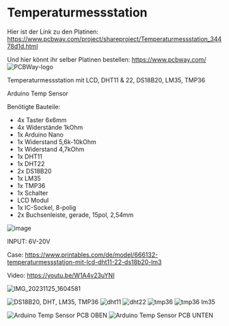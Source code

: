 # Temperaturmessstation

Hier ist der Link zu den Platinen:
https://www.pcbway.com/project/shareproject/Temperaturmessstation_34478d1d.html

Und hier könnt ihr selber Platinen bestellen: https://www.pcbway.com/
![PCBWay-logo](https://github.com/Linu-Tec/Temperaturmessstation/assets/70856050/d12e67c0-d204-4659-b56b-77cca95ddc45)


Temperaturmessstation mit LCD, DHT11 &amp; 22, DS18B20, LM35, TMP36

Arduino Temp Sensor

Benötigte Bauteile:
- 4x Taster 6x6mm
- 4x Widerstände 1kOhm
- 1x Arduino Nano
- 1x Widerstand 5,6k-10kOhm
- 1x Widerstand 4,7kOhm
- 1x DHT11
- 1x DHT22
- 2x DS18B20
- 1x LM35
- 1x TMP36
- 1x Schalter
- LCD Modul
- 1x IC-Sockel, 8-polig
- 2x Buchsenleiste, gerade, 15pol, 2,54mm

![image](https://github.com/18-Sunil-18/Temperaturmessstation/assets/70856050/8d4179bb-146a-45c1-97af-b873db9cb2a7)

INPUT: 6V-20V

Case: https://www.printables.com/de/model/666132-temperaturmessstation-mit-lcd-dht11-22-ds18b20-lm3

Video:
https://youtu.be/W1A4v23uYNI

![IMG_20231125_1604581](https://github.com/Linu-Tec/Temperaturmessstation/assets/70856050/49d235d8-c477-4b20-8fdf-028c2c843108)

![DS18B20, DHT, LM35, TMP36](https://github.com/Linu-Tec/Temperaturmessstation/assets/70856050/fe7639dc-cd60-4d7a-b2fb-a2f9d8cdbfcf)
![dht11](https://github.com/Linu-Tec/Temperaturmessstation/assets/70856050/5bbb8029-0b49-4ec5-a860-8467b2c1313f)
![dht22](https://github.com/Linu-Tec/Temperaturmessstation/assets/70856050/108fa481-6787-4206-b724-365d7401ae00)
![tmp36](https://github.com/Linu-Tec/Temperaturmessstation/assets/70856050/79f79050-cc05-42db-9597-b1489ae5db27)
![tmp36 lm35](https://github.com/Linu-Tec/Temperaturmessstation/assets/70856050/08a16746-45ab-4e20-b74d-5b69c992188f)




![Arduino Temp Sensor PCB OBEN](https://github.com/18-Sunil-18/Temperaturmessstation/assets/70856050/fdc6e3f3-e07e-4392-8543-84f62b7d7a83)
![Arduino Temp Sensor PCB UNTEN](https://github.com/18-Sunil-18/Temperaturmessstation/assets/70856050/86ebf3c2-5151-45ad-838a-6f54864f883c)

